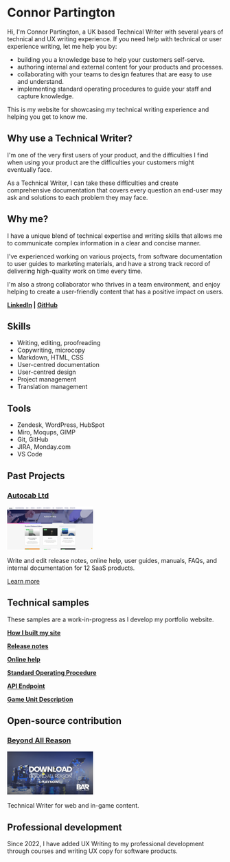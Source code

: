 # Connor Partington

Hi, I'm Connor Partington, a UK based Technical Writer with several years of technical and UX writing experience. If you need help with technical or user experience writing, let me help you by:

* building you a knowledge base to help your customers self-serve.
* authoring internal and external content for your products and processes.
* collaborating with your teams to design features that are easy to use and understand.
* implementing standard operating procedures to guide your staff and capture knowledge. 

This is my website for showcasing my technical writing experience and helping you get to know me. 

## Why use a Technical Writer?

I'm one of the very first users of your product, and the difficulties I find when using your product are the difficulties your customers might eventually face.

As a Technical Writer, I can take these difficulties and create comprehensive documentation that covers every question an end-user may ask and solutions to each problem they may face. 

## Why me?

I have a unique blend of technical expertise and writing skills that allows me to communicate complex information in a clear and concise manner. 

I've experienced working on various projects, from software documentation to user guides to marketing materials, and have a strong track record of delivering high-quality work on time every time. 

I'm also a strong collaborator who thrives in a team environment, and enjoy helping to create a user-friendly content that has a positive impact on users.

**[LinkedIn](https://www.linkedin.com/in/connor-partington/) | [GitHub](https://github.com/Connor-Partington)**

## Skills

* Writing, editing, proofreading 
* Copywriting, microcopy  
* Markdown, HTML, CSS 
* User-centred documentation 
* User-centred design 
* Project management  
* Translation management 

## Tools

* Zendesk, WordPress, HubSpot
* Miro, Moqups, GIMP
* Git, GitHub
* JIRA, Monday.com
* VS Code

## Past Projects

### [Autocab Ltd](autocabsaas.md)

<img src="img/autocab-wp-after.webp" width="200" height="100">

Write and edit release notes, online help, user guides, manuals, FAQs, and internal documentation for 12 SaaS products. 

[Learn more](autocabsaas.md)

## Technical samples

These samples are a work-in-progress as I develop my portfolio website. 

[**How I built my site**](how-I-built-my-site.md)

[**Release notes**](release-notes.md)

[**Online help**](online-help.md)

[**Standard Operating Procedure**](sop.md)

[**API Endpoint**](weatherapi.md)

[**Game Unit Description**](game-unit-description.md)

## Open-source contribution

### [Beyond All Reason](https://www.beyondallreason.info/)

<img src="img/bod.jpg" width="200" height="100">

Technical Writer for web and in-game content.

## Professional development

Since 2022, I have added UX Writing to my professional development through courses and writing UX copy for software products.